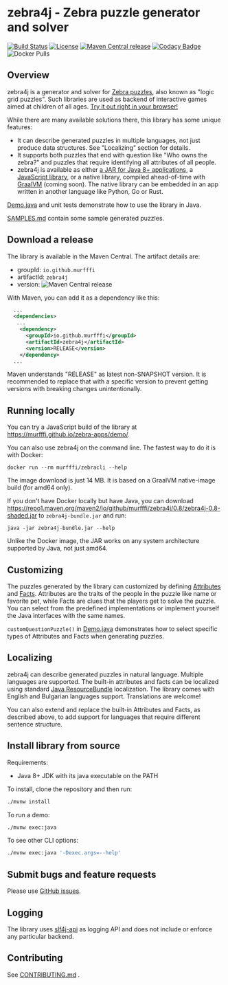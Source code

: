 # zebra4j - Zebra puzzle generator and solver

[![Build Status](https://travis-ci.org/murfffi/zebra4j.svg?branch=main)](https://travis-ci.org/murfffi/zebra4j)
[![License](https://img.shields.io/github/license/murfffi/zebra4j)](/LICENSE)
[![Maven Central release](https://maven-badges.herokuapp.com/maven-central/io.github.murfffi/zebra4j/badge.svg)](https://search.maven.org/artifact/io.github.murfffi/zebra4j)
[![Codacy Badge](https://app.codacy.com/project/badge/Grade/e85598dea228465188b9e70774983532)](https://www.codacy.com/gh/murfffi/zebra4j/dashboard?utm_source=github.com&amp;utm_medium=referral&amp;utm_content=murfffi/zebra4j&amp;utm_campaign=Badge_Grade)
![Docker Pulls](https://img.shields.io/docker/pulls/murfffi/zebracli)

## Overview

zebra4j is a generator and solver for [Zebra
puzzles](https://en.wikipedia.org/wiki/Zebra_Puzzle), also known as "logic grid
puzzles". Such libraries are used as backend of interactive games aimed at
children of all ages. [Try it out right in your browser!](https://murfffi.github.io/zebra-apps/demo/)

While there are many available solutions there, this library has some unique
features:
- It can describe generated puzzles in multiple languages, not just produce data
  structures. See "Localizing" section for details.
- It supports both puzzles that end with question like "Who owns the zebra?" and
  puzzles that require identifying all attributes of all people.
- zebra4j is available as either 
  [a JAR for Java 8+ applications](https://search.maven.org/artifact/io.github.murfffi/zebra4j/),
  a [JavaScript library](https://github.com/murfffi/zebra-apps), or a native library,
  compiled ahead-of-time with [GraalVM](https://www.graalvm.org/reference-manual/native-image/) (coming soon).
  The native library can be embedded in an app written in another
  language like Python, Go or Rust.

[Demo.java](src/main/java/zebra4j/Demo.java) and unit tests demonstrate how to use
the library in Java.

[SAMPLES.md](SAMPLES.md) contain some sample generated puzzles.

## Download a release

The library is available in the Maven Central. The artifact details are:

- groupId: `io.github.murfffi`
- artifactId: `zebra4j`
- version: ![Maven Central release](https://maven-badges.herokuapp.com/maven-central/io.github.murfffi/zebra4j/badge.svg)

With Maven, you can add it as a dependency like this:

```xml
  ...
  <dependencies>
   ...
    <dependency>
      <groupId>io.github.murfffi</groupId>
      <artifactId>zebra4j</artifactId>
      <version>RELEASE</version>
    </dependency>
  ...
```

Maven understands "RELEASE" as latest non-SNAPSHOT version. It is recommended to
replace that with a specific version to prevent getting versions with breaking
changes unintentionally.

## Running locally

You can try a JavaScript build of the library at
<https://murfffi.github.io/zebra-apps/demo/>.

You can also use zebra4j on the command line. The fastest way to do it is with Docker:

```
docker run --rm murfffi/zebracli --help
```

The image download is just 14 MB. It is based on a GraalVM native-image build (for amd64 only).

If you don't have Docker locally but have Java, you can download
<https://repo1.maven.org/maven2/io/github/murfffi/zebra4j/0.8/zebra4j-0.8-shaded.jar> to
`zebra4j-bundle.jar` and run:

```
java -jar zebra4j-bundle.jar --help
```

Unlike the Docker image, the JAR works on any system architecture supported by Java, not just amd64.

## Customizing

The puzzles generated by the library can customized by defining
[Attributes](src/main/java/zebra4j/Attribute.java#L21)
and [Facts](src/main/java/zebra4j/fact/Fact.java#L21).
Attributes are the traits of the people in the puzzle like name or favorite pet,
while Facts are clues that the players get to solve the puzzle. You can select
from the predefined implementations or implement yourself the Java interfaces
with the same names.

`customQuestionPuzzle()` in
[Demo.java](src/main/java/zebra4j/Demo.java)
demonstrates how to select specific types of Attributes and Facts when
generating puzzles.

## Localizing

zebra4j can describe generated puzzles in natural language. Multiple languages
are supported. The built-in attributes and facts can be localized using standard
[Java ResourceBundle](https://docs.oracle.com/javase/tutorial/i18n/resbundle/index.html)
localization. The library comes with English and Bulgarian languages support.
Translations are welcome!

You can also extend and replace the built-in Attributes and Facts, as described
above, to add support for languages that require different sentence structure.

## Install library from source

Requirements:
- Java 8+ JDK with its java executable on the PATH

To install, clone the repository and then run:

```bash
./mvnw install
```

To run a demo:

```bash
./mvnw exec:java
```

To see other CLI options:

```bash
./mvnw exec:java '-Dexec.args=--help'
```

## Submit bugs and feature requests

Please use [GitHub issues](https://github.com/murfffi/zebra4j/issues).

## Logging

The library uses [slf4j-api](http://www.slf4j.org/) as logging API and does not
include or enforce any particular backend.

## Contributing

<!-- https://github.blog/2013-01-31-relative-links-in-markup-files/ -->
See [CONTRIBUTING.md](CONTRIBUTING.md) .

